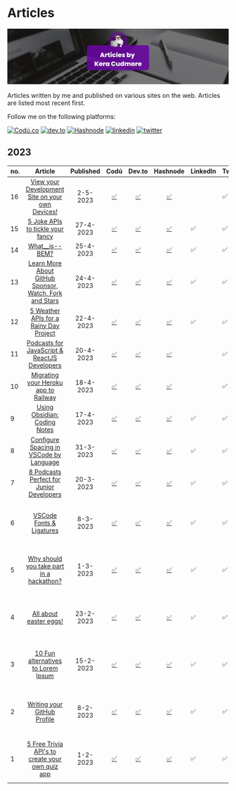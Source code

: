 # Articles

![Articles by Kera Cudmore Banner](documentation/articles-banner.png)

Articles written by me and published on various sites on the web. Articles are listed most recent first.

Follow me on the following platforms: 

[<img src="https://img.shields.io/badge/Cod%C3%BA-%40kera--cudmore-black?style=for-the-badge" alt="Codú.co">](https://www.codu.co/kera-cudmore)
[<img src="https://img.shields.io/badge/dev.to-0A0A0A?style=for-the-badge&logo=devdotto&logoColor=white" alt="dev.to">](https://dev.to/keracudmore)
[<img src="https://img.shields.io/badge/Hashnode-2962FF?style=for-the-badge&logo=hashnode&logoColor=white" alt="Hashnode">](https://kera-cudmore.hashnode.dev/)
[<img src='https://img.shields.io/badge/LinkedIn-0077B5?style=for-the-badge&logo=linkedin&logoColor=white' alt='linkedin'>](https://www.linkedin.com/in/keracudmore/)
[<img src="https://img.shields.io/badge/Twitter-1DA1F2?style=for-the-badge&logo=twitter&logoColor=white" alt="twitter">](https://twitter.com/Keracudmore)



## 2023

| no. | Article | Published |  Codú | Dev.to | Hashnode | LinkedIn | Twitter | Notes |
| :--- | :---: | :---: | :---: |:---: | :---: | :--- | :--- | :--- |
| 16 | [View your Development Site on your own Devices!](2023/16.md) | 2-5-2023 | [✅](https://www.codu.co/articles/view-your-development-site-on-your-own-devices-rm9ywwzr) | [✅](https://dev.to/keracudmore/view-your-development-site-on-your-own-devices-3hpo) | [✅](https://kera-cudmore.hashnode.dev/view-your-development-site-on-your-own-devices) |  | ✅ |  |
| 15 | [5 Joke APIs to tickle your fancy](2-23/15.md) | 27-4-2023 | [✅](https://www.codu.co/articles/5-joke-apis-to-tickle-your-fancy-a1csxdks) | [✅](https://dev.to/keracudmore/5-joke-apis-to-tickle-your-fancy-11f6) | [✅](https://kera-cudmore.hashnode.dev/5-joke-apis-to-tickle-your-fancy) | ✅ | ✅ | |
| 14 | [What__is--BEM?](2023/14.md) | 25-4-2023 | [✅](https://www.codu.co/articles/what__is-bem-lqn4owbs) | [✅](https://dev.to/keracudmore/whatis-bem-4215) |[✅](https://kera-cudmore.hashnode.dev/whatis-bem) | ✅ | ✅ | |
| 13 | [Learn More About GitHub Sponsor, Watch, Fork and Stars](2023/13.md) | 24-4-2023 | [✅](https://www.codu.co/articles/learn-more-about-github-sponsor-watch-fork-and-stars-i7i9q8in) | [✅](https://dev.to/keracudmore/learn-more-about-github-sponsor-watch-fork-and-stars-1ppj) | [✅](https://kera-cudmore.hashnode.dev/learn-more-about-github-sponsor-watch-fork-and-stars) | ✅ | ✅ | |
| 12 | [5 Weather APIs for a Rainy Day Project](2023/12.md) | 22-4-2023 | [✅](https://www.codu.co/articles/5-weather-apis-for-a-rainy-day-project-_pni6rxz) | [✅](https://dev.to/keracudmore/5-weather-apis-for-a-rainy-day-project-flg) | [✅](https://kera-cudmore.hashnode.dev/5-weather-apis-for-a-rainy-day-project) | ✅ | ✅ | |
| 11 | [Podcasts for JavaScript & ReactJS Developers](2023/11.md) | 20-4-2023 | [✅](https://www.codu.co/articles/podcasts-for-javascript-reactjs-developers-mbjm0lby) | [✅](https://dev.to/keracudmore/podcasts-for-javascript-reactjs-developers-iod)| [✅](https://kera-cudmore.hashnode.dev/podcasts-for-javascript-reactjs-developers) | | ✅ | |
| 10 | [Migrating your Heroku app to Railway](2023/10.md) | 18-4-2023 | [✅](https://www.codu.co/articles/migrating-your-heroku-app-to-railway-vf9p3kid) | [✅](https://dev.to/keracudmore/migrating-your-heroku-app-to-railway-3b6e) | [✅](https://kera-cudmore.hashnode.dev/migrating-your-heroku-app-to-railway)| | ✅ | |
| 9 | [Using Obsidian: Coding Notes](2023/9.md) | 17-4-2023 | [✅](https://www.codu.co/articles/using-obsidian-coding-notes-pqjyljkh) | [✅](https://dev.to/keracudmore/using-obsidian-coding-notes-4eja) | [✅](https://kera-cudmore.hashnode.dev/using-obsidian-coding-notes) | ✅ | ✅ | |
| 8 | [Configure Spacing in VSCode by Language](2023/8.md) | 31-3-2023 | [✅](https://www.codu.co/articles/configure-spacing-in-vscode-by-language-9rgmb0k4) | [✅](https://dev.to/keracudmore/configure-spacing-in-vscode-by-language-1goo_) | [✅](https://kera-cudmore.hashnode.dev/configure-spacing-in-vscode-by-language) | ✅ | ✅ | |
| 7 | [8 Podcasts Perfect for Junior Developers](2023/7.md) | 20-3-2023 | [✅](https://www.codu.co/articles/8-podcasts-perfect-for-junior-developers-390jsuhc) | [✅](https://dev.to/keracudmore/8-podcasts-perfect-for-junior-developers-2e1d) | [✅](https://kera-cudmore.hashnode.dev/8-podcasts-perfect-for-junior-developers) |  ✅ | ✅ |  |
| 6 | [VSCode Fonts & Ligatures](2023/6.md)  | 8-3-2023 | [✅](https://www.codu.co/articles/vscode-fonts-ligatures-r5zgdnx) | [✅](https://dev.to/keracudmore/vscode-fonts-ligatures-18pf) | [✅](https://kera-cudmore.hashnode.dev/vscode-fonts-ligatures) |  ✅ | ✅ | Written for the Codú 6 week writing challenge |
| 5 | [Why should you take part in a hackathon?](2023/5.md) | 1-3-2023 | [✅](https://www.codu.co/articles/why-should-you-take-part-in-a-hackathon-lbzdqjd1) | [✅](https://dev.to/keracudmore/why-should-you-take-part-in-a-hackathon-3joj) | [✅ ](https://kera-cudmore.hashnode.dev/why-should-you-take-part-in-a-hackathon) |  ✅ | ✅ | Written for the Codú 6 week writing challenge |
| 4 | [All about easter eggs!](2023/4.md) | 23-2-2023 | [✅](https://www.codu.co/articles/all-about-easter-eggs-lm0wttoh) | [✅](https://dev.to/keracudmore/all-about-easter-eggs-37a3) | [✅](https://kera-cudmore.hashnode.dev/all-about-easter-eggs) |  ✅ | ✅ | Written for the Codú 6 week writing challenge |
| 3 | [10 Fun alternatives to Lorem Ipsum](2023/3.md) | 15-2-2023 | [✅](https://www.codu.co/articles/10-fun-alternatives-to-lorem-ipsum-sudxxkee) | [✅](https://dev.to/keracudmore/10-fun-alternatives-to-lorem-ipsum-5625) | [✅](https://kera-cudmore.hashnode.dev/10-fun-alternatives-to-lorem-ipsum) |  ✅ | ✅ | Written for the Codú 6 week writing challenge |
| 2 | [Writing your GitHub Profile](2023/2.md) | 8-2-2023 | [✅](https://www.codu.co/articles/writing-your-github-profile-crfvsyjz) | [✅](https://dev.to/keracudmore/writing-your-github-profile-29ob) | [✅](https://kera-cudmore.hashnode.dev/writing-your-github-profile) |   ✅ | ✅ | Written for the Codú 6 week writing challenge |
| 1 | [5 Free Trivia API's to create your own quiz app](2023/1.md) | 1-2-2023 | [✅](https://www.codu.co/articles/5-free-trivia-api-s-to-create-your-own-quiz-app-eoui-a7i) | [✅](https://dev.to/keracudmore/5-free-trivia-apis-to-create-your-own-quiz-app-3286) | [✅](https://kera-cudmore.hashnode.dev/5-free-trivia-apis-to-create-your-own-quiz-app) |  ✅ | ✅ | Written for the Codú 6 week writing challenge |
